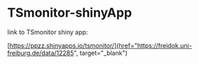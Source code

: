 # TSmonitor-shinyApp
link to TSmonitor shiny app:

[https://ppzz.shinyapps.io/tsmonitor/](href="https://freidok.uni-freiburg.de/data/12285",
                          target="_blank")
